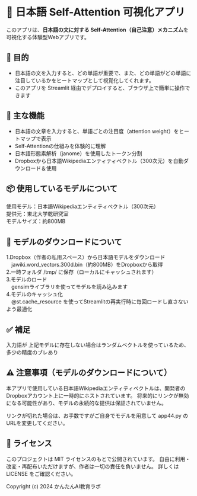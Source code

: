 # 🧠 日本語 Self-Attention 可視化アプリ
 
このアプリは、**日本語の文に対する Self-Attention（自己注意）メカニズム**を可視化する体験型Webアプリです。

## 🎯 目的

- 日本語の文を入力すると、どの単語が重要で、また、どの単語がどの単語に注目しているかをヒートマップとして視覚化してくれます。
- このアプリを Streamlit 経由でデプロイすると、ブラウザ上で簡単に操作できます

## 🚀 主な機能

- 日本語の文章を入力すると、単語ごとの注目度（attention weight）をヒートマップで表示
- Self-Attentionの仕組みを体験的に理解
- 日本語形態素解析（janome）を使用したトークン分割
- Dropboxから日本語Wikipediaエンティティベクトル（300次元）を自動ダウンロード＆使用

## 📦 使用しているモデルについて
使用モデル：日本語Wikipediaエンティティベクトル（300次元）  
提供元：東北大学乾研究室  
モデルサイズ：約800MB  

## 🔧 モデルのダウンロードについて
1.Dropbox（作者の私用スペース）から日本語モデルをダウンロード  
　jawiki.word_vectors.300d.bin（約800MB）をDropboxから取得  
2.一時フォルダ /tmp/ に保存（ローカルにキャッシュされます）  
3.モデルのロード  
　gensimライブラリを使ってモデルを読み込みます  
4.モデルのキャッシュ化  
　@st.cache_resource を使ってStreamlitの再実行時に毎回ロードし直さないよう最適化  

## ✅ 補足
入力語が 上記モデルに存在しない場合はランダムベクトルを使っているため、多少の精度のブレあり

## ⚠️ 注意事項（モデルのダウンロードについて）
本アプリで使用している日本語Wikipediaエンティティベクトルは、開発者のDropboxアカウント上に一時的にホストされています。
将来的にリンクが無効になる可能性があり、モデルの永続的な提供は保証されていません。

リンクが切れた場合は、お手数ですがご自身でモデルを用意して app44.py のURLを変更してください。

## 🪪 ライセンス
このプロジェクトは MIT ライセンスのもとで公開されています。 自由に利用・改変・再配布いただけますが、作者は一切の責任を負いません。 詳しくは LICENSE をご確認ください。

Copyright (c) 2024 かんたんAI教育ラボ
